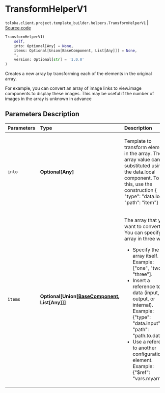 # TransformHelperV1
`toloka.client.project.template_builder.helpers.TransformHelperV1` | [Source code](https://github.com/Toloka/toloka-kit/blob/v1.1.3/src/client/project/template_builder/helpers.py#L248)

```python
TransformHelperV1(
    self,
    into: Optional[Any] = None,
    items: Optional[Union[BaseComponent, List[Any]]] = None,
    *,
    version: Optional[str] = '1.0.0'
)
```

Creates a new array by transforming each of the elements in the original array.


For example, you can convert an array of image links to view.image components to display these images. This may be
useful if the number of images in the array is unknown in advance

## Parameters Description

| Parameters | Type | Description |
| :----------| :----| :-----------|
`into`|**Optional\[Any\]**|<p>Template to transform elements in the array. The array value can be substituted using the data.local component. To do this, use the construction { &quot;type&quot;: &quot;data.local&quot;, &quot;path&quot;: &quot;item&quot;}</p>
`items`|**Optional\[Union\[[BaseComponent](toloka.client.project.template_builder.base.BaseComponent.md), List\[Any\]\]\]**|<p>The array that you want to convert. You can specify an array in three ways:</p> <ul> <li>Specify the array itself. Example: [&quot;one&quot;, &quot;two&quot;, &quot;three&quot;].</li> <li>Insert a reference to data (input, output, or internal). Example: {&quot;type&quot;: &quot;data.input&quot;,   &quot;path&quot;: &quot;path.to.data&quot;}.</li> <li>Use a reference to another configuration element. Example: {&quot;$ref&quot;: &quot;vars.myarray&quot;}.</li> </ul>
